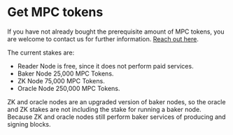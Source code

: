# Get MPC tokens

If you have not already bought the prerequisite amount of MPC tokens, you are welcome to contact us for further information. [Reach out here](https://kyc.partisiablockchain.com/).

The current stakes are:

- Reader Node is free, since it does not perform paid services.
- Baker Node 25,000 MPC Tokens.
- ZK Node 75,000 MPC Tokens.
- Oracle Node 250,000 MPC Tokens.

ZK and oracle nodes are an upgraded version of baker nodes, so the oracle and ZK stakes are not including the stake for running a baker node.
Because ZK and oracle nodes still perform baker services of producing and signing blocks.